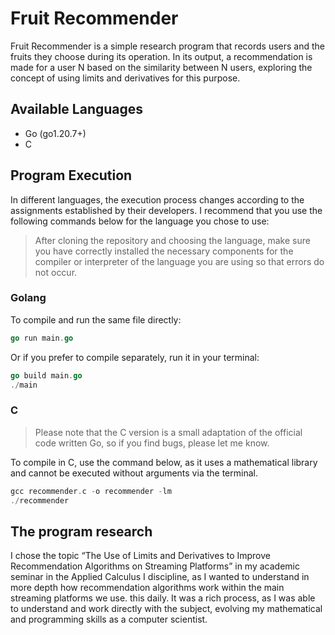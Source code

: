# Fruit Recommender

Fruit Recommender is a simple research program that records users and the fruits they choose during its operation. In its output, a recommendation is made for a user N based on the similarity between N users, exploring the concept of using limits and derivatives for this purpose.

## Available Languages

- Go (go1.20.7+)
- C

## Program Execution

In different languages, the execution process changes according to the assignments established by their developers. I recommend that you use the following commands below for the language you chose to use:

> After cloning the repository and choosing the language, make sure you have correctly installed the necessary components for the compiler or interpreter of the language you are using so that errors do not occur.

### Golang

To compile and run the same file directly:
```go
go run main.go
```
Or if you prefer to compile separately, run it in your terminal:
```go
go build main.go
./main
```
### C

> Please note that the C version is a small adaptation of the official code written Go, so if you find bugs, please let me know.

To compile in C, use the command below, as it uses a mathematical library and cannot be executed without arguments via the terminal.

```go
gcc recommender.c -o recommender -lm
./recommender
```

## The program research

I chose the topic “The Use of Limits and Derivatives to Improve Recommendation Algorithms on Streaming Platforms” in my academic seminar in the Applied Calculus I discipline, as I wanted to understand in more depth how recommendation algorithms work within the main streaming platforms we use. this daily. It was a rich process, as I was able to understand and work directly with the subject, evolving my mathematical and programming skills as a computer scientist.
